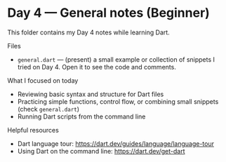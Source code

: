 
# Day 4 — General notes (Beginner)

This folder contains my Day 4 notes while learning Dart.

Files
- `general.dart` — (present) a small example or collection of snippets I tried on Day 4. Open it to see the code and comments.

What I focused on today
- Reviewing basic syntax and structure for Dart files
- Practicing simple functions, control flow, or combining small snippets (check `general.dart`)
- Running Dart scripts from the command line

Helpful resources
- Dart language tour: https://dart.dev/guides/language/language-tour
- Using Dart on the command line: https://dart.dev/get-dart
